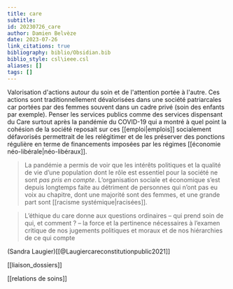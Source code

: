 ```yaml
---
title: care
subtitle:
id: 20230726_care
author: Damien Belvèze
date: 2023-07-26
link_citations: true
bibliography: biblio/Obsidian.bib
biblio_style: csl\ieee.csl
aliases: []
tags: []
---
```


Valorisation d'actions autour du soin et de l'attention portée à l'autre. Ces actions sont traditionnellement dévalorisées dans une société patriarcales car portées par des femmes souvent dans un cadre privé (soin des enfants par exemple). Penser les services publics comme des services dispensant du Care surtout après la pandémie du COVID-19 qui a montré à quel point la cohésion de la société reposait sur ces [[emploi|emplois]] socialement défavorisés permettrait de les relégitimer et de les préserver des ponctions régulière en terme de financements imposées par les régimes [[économie néo-libérale|néo-libéraux]].

>La pandémie a permis de voir que les intérêts politiques et la qualité de vie d’une population dont le rôle est essentiel pour la société ne sont _pas pris en compte_. L’organisation sociale et économique s’est depuis longtemps faite au détriment de personnes qui n’ont pas eu voix au chapitre, dont une majorité sont des femmes, et une grande part sont [[racisme systémique|racisées]].

>L’éthique du care donne aux questions ordinaires – qui prend soin de qui, et comment ? – la force et la pertinence nécessaires à l’examen critique de nos jugements politiques et moraux et de nos hiérarchies de ce qui compte

(Sandra Laugier)[[@Laugiercareconstitutionpublic2021]]

[[liaison_dossiers]]

[[relations de soins]]
